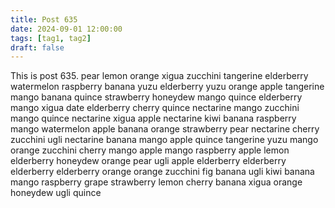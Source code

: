 ```yaml
---
title: Post 635
date: 2024-09-01 12:00:00
tags: [tag1, tag2]
draft: false
---
```

This is post 635.
pear
lemon
orange
xigua
zucchini
tangerine
elderberry
watermelon
raspberry
banana
yuzu
elderberry
yuzu
orange
apple
tangerine
mango
banana
quince
strawberry
honeydew
mango
quince
elderberry
mango
xigua
date
elderberry
cherry
quince
nectarine
mango
zucchini
mango
quince
nectarine
xigua
apple
nectarine
kiwi
banana
raspberry
mango
watermelon
apple
banana
orange
strawberry
pear
nectarine
cherry
zucchini
ugli
nectarine
banana
mango
apple
quince
tangerine
yuzu
mango
orange
zucchini
cherry
mango
apple
mango
raspberry
apple
lemon
elderberry
honeydew
orange
pear
ugli
apple
elderberry
elderberry
elderberry
elderberry
orange
orange
zucchini
fig
banana
ugli
kiwi
banana
mango
raspberry
grape
strawberry
lemon
cherry
banana
xigua
orange
honeydew
ugli
quince
